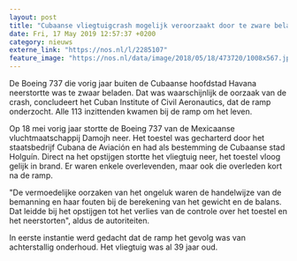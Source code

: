 ```yaml
---
layout: post
title: "Cubaanse vliegtuigcrash mogelijk veroorzaakt door te zware belading"
date: Fri, 17 May 2019 12:57:37 +0200
category: nieuws
externe_link: "https://nos.nl/l/2285107"
feature_image: "https://nos.nl/data/image/2018/05/18/473720/1008x567.jpg"
---
```


<p>De Boeing 737 die vorig jaar buiten de Cubaanse hoofdstad Havana neerstortte was te zwaar beladen. Dat was waarschijnlijk de oorzaak van de crash, concludeert het Cuban Institute of Civil Aeronautics, dat de ramp onderzocht. Alle 113 inzittenden kwamen bij de ramp om het leven.</p>
<p>Op 18 mei vorig jaar stortte de Boeing 737 van de Mexicaanse vluchtmaatschappij Damojh neer. Het toestel was gecharterd door het staatsbedrijf Cubana de Aviación en had als bestemming de Cubaanse stad Holguín. Direct na het opstijgen stortte het vliegtuig neer, het toestel vloog gelijk in brand. Er waren enkele overlevenden, maar ook die overleden kort na de ramp.</p>
<p>"De vermoedelijke oorzaken van het ongeluk waren de handelwijze van de bemanning en haar fouten bij de berekening van het gewicht en de balans. Dat leidde bij het opstijgen tot het verlies van de controle over het toestel en het neerstorten", aldus de autoriteiten.</p>
<p>In eerste instantie werd gedacht dat de ramp het gevolg was van achterstallig onderhoud. Het vliegtuig was al 39 jaar oud.</p>
